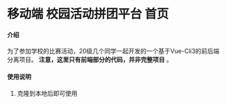 # 移动端 校园活动拼团平台 首页

#### 介绍

为了参加学校的比赛活动，20级几个同学一起开发的一个基于Vue-Cli3的前后端分离项目。
 **注意，这里只有前端部分的代码，并非完整项目** 。

#### 使用说明
1. 克隆到本地后即可使用

